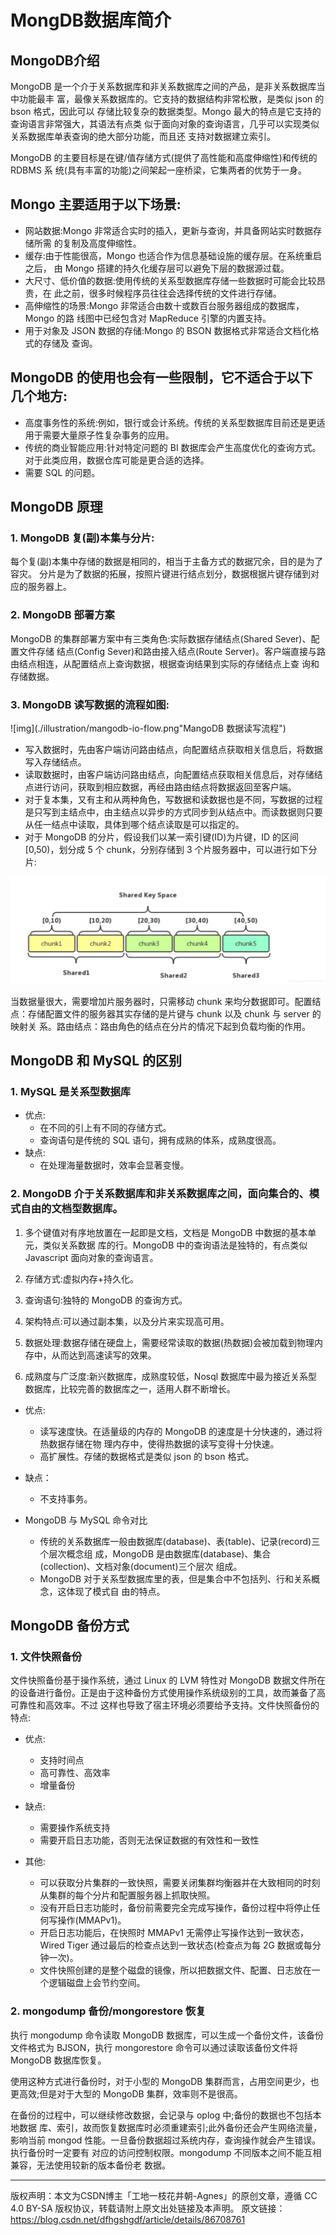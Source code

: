 # MongDB数据库简介

## MongoDB介绍

MongoDB 是一个介于关系数据库和非关系数据库之间的产品，是非关系数据库当中功能最丰 富，最像关系数据库的。它支持的数据结构非常松散，是类似 json 的 bson 格式，因此可以 存储比较复杂的数据类型。Mongo 最大的特点是它支持的查询语言非常强大，其语法有点类 似于面向对象的查询语言，几乎可以实现类似关系数据库单表查询的绝大部分功能，而且还 支持对数据建立索引。

MongoDB 的主要目标是在键/值存储方式(提供了高性能和高度伸缩性)和传统的 RDBMS 系 统(具有丰富的功能)之间架起一座桥梁，它集两者的优势于一身。 

## Mongo 主要适用于以下场景:

- 网站数据:Mongo 非常适合实时的插入，更新与查询，并具备网站实时数据存储所需 的复制及高度伸缩性。
-  缓存:由于性能很高，Mongo 也适合作为信息基础设施的缓存层。在系统重启之后， 由 Mongo 搭建的持久化缓存层可以避免下层的数据源过载。
-  大尺寸、低价值的数据:使用传统的关系型数据库存储一些数据时可能会比较昂贵，在 此之前，很多时候程序员往往会选择传统的文件进行存储。
- 高伸缩性的场景:Mongo 非常适合由数十或数百台服务器组成的数据库，Mongo 的路 线图中已经包含对 MapReduce 引擎的内置支持。
-  用于对象及 JSON 数据的存储:Mongo 的 BSON 数据格式非常适合文档化格式的存储及 查询。

## MongoDB 的使用也会有一些限制，它不适合于以下几个地方:

- 高度事务性的系统:例如，银行或会计系统。传统的关系型数据库目前还是更适用于需要大量原子性复杂事务的应用。
-  传统的商业智能应用:针对特定问题的 BI 数据库会产生高度优化的查询方式。对于此类应用，数据仓库可能是更合适的选择。
- 需要 SQL 的问题。

## MongoDB 原理

### 1. MongoDB 复(副)本集与分片:

每个复(副)本集中存储的数据是相同的，相当于主备方式的数据冗余，目的是为了容灾。 分片是为了数据的拓展，按照片键进行结点划分，数据根据片键存储到对应的服务器上。

### 2. MongoDB 部署方案

MongoDB 的集群部署方案中有三类角色:实际数据存储结点(Shared Sever)、配置文件存储 结点(Config Sever)和路由接入结点(Route Server)。客户端直接与路由结点相连，从配置结点上查询数据，根据查询结果到实际的存储结点上查 询和存储数据。

### 3. MongoDB 读写数据的流程如图:

![img](./illustration/mangodb-io-flow.png"MangoDB 数据读写流程")

- 写入数据时，先由客户端访问路由结点，向配置结点获取相关信息后，将数据写入存储结点。
- 读取数据时，由客户端访问路由结点，向配置结点获取相关信息后，对存储结点进行访问，获取到相应数据，再经由路由结点将数据返回至客户端。
- 对于复本集，又有主和从两种角色，写数据和读数据也是不同，写数据的过程是只写到主结点中，由主结点以异步的方式同步到从结点中。而读数据则只要从任一结点中读取，具体到哪个结点读取是可以指定的。
- 对于 MongoDB 的分片，假设我们以某一索引键(ID)为片键，ID 的区间[0,50)，划分成 5 个 chunk，分别存储到 3 个片服务器中，可以进行如下分片:

![img](./illustration/mongdb-share-key-space.png)

 当数据量很大，需要增加片服务器时，只需移动 chunk 来均分数据即可。配置结点：存储配置文件的服务器其实存储的是片键与 chunk 以及 chunk 与 server 的映射关 系。路由结点：路由角色的结点在分片的情况下起到负载均衡的作用。 

## MongoDB 和 MySQL 的区别

### 1. MySQL 是关系型数据库

- 优点:
  - 在不同的引上有不同的存储方式。
  - 查询语句是传统的 SQL 语句，拥有成熟的体系，成熟度很高。
- 缺点:
  - 在处理海量数据时，效率会显著变慢。

### 2. MongoDB 介于关系数据库和非关系数据库之间，面向集合的、模式自由的文档型数据库。

1. 多个键值对有序地放置在一起即是文档，文档是 MongoDB 中数据的基本单元，类似关系数据 库的行。MongoDB 中的查询语法是独特的，有点类似 Javascript 面向对象的查询语言。

2. 存储方式:虚拟内存+持久化。

3. 查询语句:独特的 MongoDB 的查询方式。

4. 架构特点:可以通过副本集，以及分片来实现高可用。

5. 数据处理:数据存储在硬盘上，需要经常读取的数据(热数据)会被加载到物理内存中，从而达到高速读写的效果。

6. 成熟度与广泛度:新兴数据库，成熟度较低，Nosql 数据库中最为接近关系型数据库，比较完善的数据库之一，适用人群不断增长。


- 优点:
   - 读写速度快。在适量级的内存的 MongoDB 的速度是十分快速的，通过将热数据存储在物 理内存中，使得热数据的读写变得十分快速。
   - 高扩展性。存储的数据格式是类似 json 的 bson 格式。

- 缺点：
  - 不支持事务。

- MongoDB 与 MySQL 命令对比
  - 传统的关系数据库一般由数据库(database)、表(table)、记录(record)三个层次概念组 成，MongoDB 是由数据库(database)、集合(collection)、文档对象(document)三个层次 组成。
  - MongoDB 对于关系型数据库里的表，但是集合中不包括列、行和关系概念，这体现了模式自 由的特点。

## MongoDB 备份方式

### 1. 文件快照备份

文件快照备份基于操作系统，通过 Linux 的 LVM 特性对 MongoDB 数据文件所在的设备进行备份。正是由于这种备份方式使用操作系统级别的工具，故而兼备了高可靠性和高效率。不过 这样也导致了宿主环境必须要给予支持。文件快照备份的特点:

- 优点:
  - 支持时间点
  -  高可靠性、高效率
  - 增量备份

- 缺点:
  - 需要操作系统支持
  -  需要开启日志功能，否则无法保证数据的有效性和一致性

- 其他:
  - 可以获取分片集群的一致快照，需要关闭集群均衡器并在大致相同的时刻从集群的每个分片和配置服务器上抓取快照。
  -  没有开启日志功能时，备份前需要完全完成写操作，备份过程中将停止任何写操作(MMAPv1)。
  -  开启日志功能后，在快照时 MMAPv1 无需停止写操作达到一致状态，Wired Tiger 通过最后的检查点达到一致状态(检查点为每 2G 数据或每分钟一次)。
  - 文件快照创建的是整个磁盘的镜像，所以把数据文件、配置、日志放在一个逻辑磁盘上会节约空间。

### 2. mongodump 备份/mongorestore 恢复

执行 mongodump 命令读取 MongoDB 数据库，可以生成一个备份文件，该备份文件格式为 BJSON，执行 mongorestore 命令可以通过读取该备份文件将 MongoDB 数据库恢复。

使用这种方式进行备份时，对于小型的 MongoDB 集群而言，占用空间更少，也更高效;但是对于大型的 MongoDB 集群，效率则不是很高。

在备份的过程中，可以继续修改数据，会记录与 oplog 中;备份的数据也不包括本地数据 库、索引，故而恢复数据库时必须重建索引;此外备份还会产生网络流量，影响当前 mongod 性能。一旦备份数据超过系统内存，查询操作就会产生错误。执行备份时一定要有 对应的访问控制权限。mongodump 不同版本之间不能互相兼容，无法使用较新的版本备份老 数据。



---

版权声明：本文为CSDN博主「工地一枝花井朝-Agnes」的原创文章，遵循 CC 4.0 BY-SA 版权协议，转载请附上原文出处链接及本声明。
原文链接：https://blog.csdn.net/dfhgshgdf/article/details/86708761